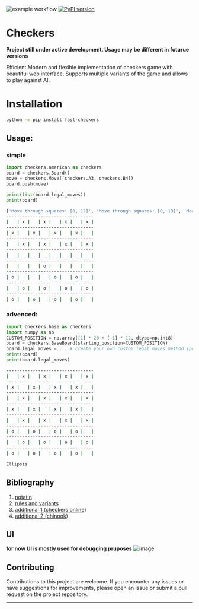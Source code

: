 ![example workflow](https://github.com/michalskibinski109/checkers/actions/workflows/python-app.yml/badge.svg)
[![PyPI version](https://badge.fury.io/py/fast_checkers.svg)](https://badge.fury.io/py/fast_checkers)

# Checkers 

__Project still under active development. Usage may be different in futurue versions__

Efficient Modern and flexible implementation of checkers game with beautiful web interface.
Supports multiple variants of the game and allows to play against AI.

# Installation

```bash
python -m pip install fast-checkers 
```

## Usage:

### simple

```python
import checkers.american as checkers
board = checkers.Board()
move = checkers.Move([checkers.A3, checkers.B4])
board.push(move)

print(list(board.legal_moves))
print(board)
```

```bash
['Move through squares: [8, 12]', 'Move through squares: [8, 13]', 'Move through squares: [9, 13]', 'Move through squares: [9, 14]', 'Move through squares: [10, 14]', 'Move through squares: [10, 15]', 'Move through squares: [11, 15]']
---------------------------------
|   | x |   | x |   | x |   | x |
---------------------------------
| x |   | x |   | x |   | x |   |
---------------------------------
|   | x |   | x |   | x |   | x |
---------------------------------
|   |   |   |   |   |   |   |   |
---------------------------------
|   |   |   | o |   |   |   |   |
---------------------------------
| o |   |   |   | o |   | o |   |
---------------------------------
|   | o |   | o |   | o |   | o |
---------------------------------
| o |   | o |   | o |   | o |   |
```

### advenced:

```python
import checkers.base as checkers
import numpy as np
CUSTOM_POSITION = np.array([1] * 20 + [-1] * 12, dtype=np.int8)
board = checkers.BaseBoard(starting_position=CUSTOM_POSITION)
board.legal_moves = ... # create your own custom legal_moves method (property)
print(board)
print(board.legal_moves)
```

```bash
---------------------------------
|   | x |   | x |   | x |   | x |
---------------------------------
| x |   | x |   | x |   | x |   |
---------------------------------
|   | x |   | x |   | x |   | x |
---------------------------------
| x |   | x |   | x |   | x |   |
---------------------------------
|   | x |   | x |   | x |   | x |
---------------------------------
| o |   | o |   | o |   | o |   |
---------------------------------
|   | o |   | o |   | o |   | o |
---------------------------------
| o |   | o |   | o |   | o |   |

Ellipsis
```


## Bibliography
1. [notatin](https://en.wikipedia.org/wiki/Portable_Draughts_Notation)
2. [rules and variants](https://en.wikipedia.org/wiki/Checkers)
3. [additional 1 (checkers online)](https://checkers.online/play)
4. [additional 2 (chinook)](https://webdocs.cs.ualberta.ca/~chinook/play/notation.html)

## UI
__for now UI is mostly used for debugging pruposes__
![image](https://github.com/michalskibinski109/checkers/assets/77834536/acae0786-9cf3-4e30-9a04-abd7c018202b)


## Contributing

Contributions to this project are welcome. If you encounter any issues or have suggestions for improvements, please open an issue or submit a pull request on the project repository.

---

